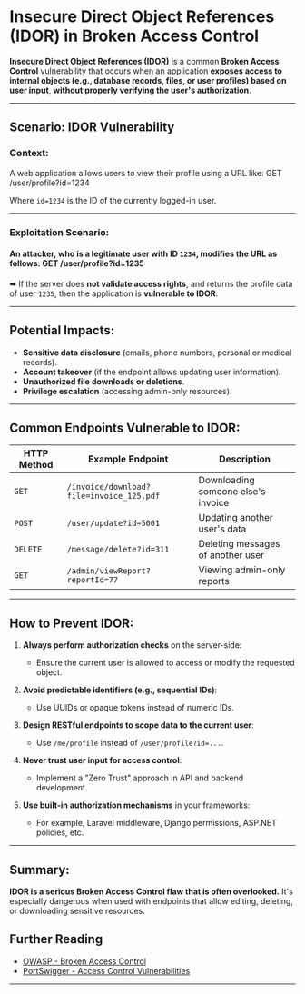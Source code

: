 # Insecure Direct Object References (IDOR) in Broken Access Control

**Insecure Direct Object References (IDOR)** is a common **Broken Access Control** vulnerability that occurs when an application **exposes access to internal objects (e.g., database records, files, or user profiles) based on user input**, **without properly verifying the user's authorization**.

---

## Scenario: IDOR Vulnerability

### Context:
A web application allows users to view their profile using a URL like: GET /user/profile?id=1234


Where `id=1234` is the ID of the currently logged-in user.

---

### Exploitation Scenario:

#### An attacker, who is a legitimate user with ID `1234`, **modifies the URL** as follows: GET /user/profile?id=1235


➡ If the server does **not validate access rights**, and returns the profile data of user `1235`, then the application is **vulnerable to IDOR**.

---

## Potential Impacts:

- **Sensitive data disclosure** (emails, phone numbers, personal or medical records).
- **Account takeover** (if the endpoint allows updating user information).
- **Unauthorized file downloads or deletions**.
- **Privilege escalation** (accessing admin-only resources).

---

## Common Endpoints Vulnerable to IDOR:

| HTTP Method | Example Endpoint                                  | Description                          |
|-------------|---------------------------------------------------|--------------------------------------|
| `GET`       | `/invoice/download?file=invoice_125.pdf`          | Downloading someone else's invoice   |
| `POST`      | `/user/update?id=5001`                            | Updating another user's data         |
| `DELETE`    | `/message/delete?id=311`                          | Deleting messages of another user    |
| `GET`       | `/admin/viewReport?reportId=77`                   | Viewing admin-only reports           |

---

## How to Prevent IDOR:

1. **Always perform authorization checks** on the server-side:
   - Ensure the current user is allowed to access or modify the requested object.

2. **Avoid predictable identifiers (e.g., sequential IDs)**:
   - Use UUIDs or opaque tokens instead of numeric IDs.

3. **Design RESTful endpoints to scope data to the current user**:
   - Use `/me/profile` instead of `/user/profile?id=...`.

4. **Never trust user input for access control**:
   - Implement a "Zero Trust" approach in API and backend development.

5. **Use built-in authorization mechanisms** in your frameworks:
   - For example, Laravel middleware, Django permissions, ASP.NET policies, etc.

---

## Summary:

**IDOR is a serious Broken Access Control flaw that is often overlooked.** It's especially dangerous when used with endpoints that allow editing, deleting, or downloading sensitive resources.

## Further Reading

- [OWASP - Broken Access Control](https://owasp.org/Top10/A01_2021-Broken_Access_Control/)
- [PortSwigger - Access Control Vulnerabilities](https://portswigger.net/web-security/access-control)
---





